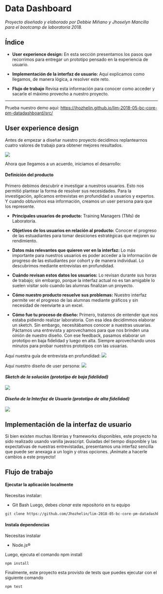 # Data Dashboard
_Proyecto diseñado y elaborado por Debbie Miñano y Jhoselyn Mancilla para el  bootcamp de laboratoria 2018._

## Índice

* **User experience design:** En esta sección presentamos los pasos que recorrimos para  entregar un prototipo pensado en la experiencia de usuario.

* **Implementación de la interfaz de usuario:** Aquí explicamos como llegamos, de manera lógica, a resolver este reto.

* **Flujo de trabajo** Revisa esta información para conocer como acceder y sacarle el máximo provecho a nuestro proyecto.

***
Prueba nuestro demo aquí: https://jhozhelin.github.io/lim-2018-05-bc-core-pm-datadashboard/src/

## User experience design

Antes de empezar a diseñar nuestro proyecto decidimos replantearnos cuatro valores de trabajo para obtener mejores resultados.

![](https://fotos.subefotos.com/e346256a8614733b66a66d58759b5018o.jpg)

Ahora que llegamos a un acuerdo, iniciamos el desarrollo:

#### **Definición del producto**

Primero debimos descubrir e investigar a nuestros usuarios. Esto nos permitió plantear la forma de resolver sus necesidades. Para la investigación, aplicamos entrevistas en profundidad a usuarios y expertos. Y cuando obtuvimos esa información, creamos un user persona para que los represente.

- **Principales usuarios de producto:** Training Managers (TMs) de Laboratoria.

- **Objetivos de los usuarios en relación al producto:** Conocer el progreso de las estuadiantes para tomar desiciones estratégicas que mejoren su rendimiento.  

- **Datos más relevantes que quieren ver en la interfaz:** Lo más importante para nuestros usuarios es poder acceder a la información de progreso de las estudiantes por cohort y de manera individual. Lo descubrimos mediante entrevistas en profundidad.

- **Cuándo revisan estos datos los usuarios:** Lo revisan durante sus horas de trabajo; sin embargo, porque la interfaz actual no es tan amigable lo suelen visitar solo cuando las alumnas finalizan un proyecto.

- **Cómo nuestro producto resuelve sus problemas:** Nuestro interfaz permite ver el progreso de las alumnas mediante gráficos y sin necesidad de reenviarte a un excel.

- **Cómo fue tu proceso de diseño:** Primero, tratamos de entender que nos estaba pidiendo realizar laboratoria. Con esa idea decidimmos elaborar un sketch. Sin embargo, necesitábamos conocer a nuestras usuarias. Páctamos una entrevista y aprovechamos para que nos brinden una oinión de nuestro diseño. Con ese feedback, pasamos elaborar un prototipo en baja fidelidad y luego en alta. Siempre aprovechando unos minutos para probar nuestros prototipos con las usuarias.

Aquí nuestra guía de entrevista en profundidad:
![](https://fotos.subefotos.com/5f24f9222e513f2414e442b7b04ea5f5o.jpg)

Aquí nuestro diseño de user persona:
![](https://fotos.subefotos.com/e2dfdaf8e9850d4ac6c94d9d43472545o.jpg)

#### *Sketch de la solución (prototipo de baja fidelidad)*
![](https://fotos.subefotos.com/18627f3a20293e5c5586327118217c5fo.jpg)

#### *Diseño de la Interfaz de Usuario (prototipo de alta fidelidad)*
![](https://fotos.subefotos.com/f455bb7a76864ea2fcebf60e4e3ee6b8o.png)

## Implementación de la interfaz de usuario
Si bien existen muchas librerías y frameworks disponibles, este proyecto ha sido realizado usando vanilla javascript. Guiadas del tiempo disponible y las expectativas de nuestras entrevistadas, presentamos una interfaz sencilla que puede ser anexaga a un login y otras opciones. ¡Anímate a hacerle cambios a este proyecto!

## Flujo de trabajo

#### Ejecutar la aplicación localmente
Necesitas instalar:
* Git Bash
Luego, debes *clonar* este repositorio en tu equipo
```bash
git clone https://github.com/Jhozhelin/lim-2018-05-bc-core-pm-datadashboard.git
```

#### Instala dependencias
Necesitas instalar
* Node.js®

Luego, ejecuta el comando npm install
```
npm install
```

Finalmente, este proyecto esta provisto de tests que puedes ejecutar con el siguiente comando
```
npm test
```